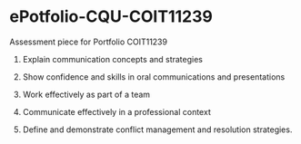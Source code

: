 # ePotfolio-CQU-COIT11239
Assessment piece for Portfolio COIT11239

1. Explain communication concepts and strategies


2. Show confidence and skills in oral communications and presentations 


3. Work effectively as part of a team


4. Communicate effectively in a professional context


5. Define and demonstrate conflict management and resolution strategies.
